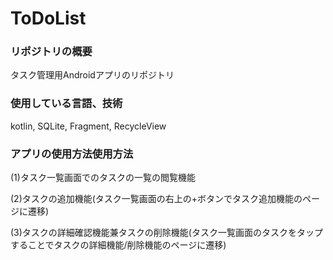 # ToDoList
<h3>リポジトリの概要</h3>
タスク管理用Androidアプリのリポジトリ
<h3>使用している言語、技術</h3>
kotlin, SQLite, Fragment, RecycleView
<h3>アプリの使用方法使用方法</h3>
<p>(1)タスク一覧画面でのタスクの一覧の閲覧機能</p>
<p>(2)タスクの追加機能(タスク一覧画面の右上の+ボタンでタスク追加機能のページに遷移)</p>
<p>(3)タスクの詳細確認機能兼タスクの削除機能(タスク一覧画面のタスクをタップすることでタスクの詳細機能/削除機能のページに遷移)</p>
